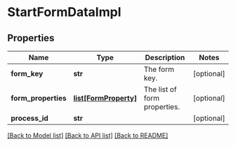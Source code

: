 # StartFormDataImpl

## Properties
Name | Type | Description | Notes
------------ | ------------- | ------------- | -------------
**form_key** | **str** | The form key. | [optional] 
**form_properties** | [**list[FormProperty]**](FormProperty.md) | The list of form properties. | [optional] 
**process_id** | **str** |  | [optional] 

[[Back to Model list]](../README.md#documentation-for-models) [[Back to API list]](../README.md#documentation-for-api-endpoints) [[Back to README]](../README.md)

